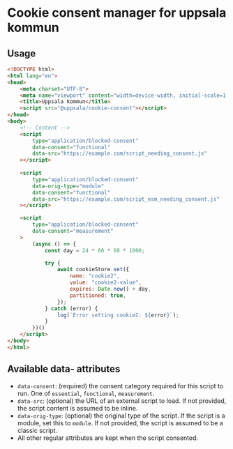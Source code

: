 # Cookie consent manager for uppsala kommun

## Usage
```html
<!DOCTYPE html>
<html lang="en">
<head>
	<meta charset="UTF-8">
	<meta name="viewport" content="width=device-width, initial-scale=1.0">
	<title>Uppsala kommun</title>
	<script src="@uppsala/cookie-consent"></script>
</head>
<body>
	<!-- Content -->
	<script 
		type="application/blocked-consent"
		data-consent="functional"
		data-src="https://example.com/script_needing_consent.js"
	></script>
	
	<script 
		type="application/blocked-consent"
		data-orig-type="module"
		data-consent="functional"
		data-src="https://example.com/script_esm_needing_consent.js"
	></script>

	<script 
		type="application/blocked-consent"
		data-consent="measurement"
	>
		(async () => {
			const day = 24 * 60 * 60 * 1000;

			try {
				await cookieStore.set({
					name: "cookie2",
					value: "cookie2-value",
					expires: Date.now() + day,
					partitioned: true,
				});
			} catch (error) {
				log(`Error setting cookie2: ${error}`);
			}
		})()
	</script>
</body>
</html>
```

## Available data- attributes
- `data-consent`: (required) the consent category required for this script to run. One of `essential`, `functional`, `measurement`.
- `data-src`: (optional) the URL of an external script to load. If not provided, the script content is assumed to be inline.
- `data-orig-type`: (optional) the original type of the script. If the script is a module, set this to `module`. If not provided, the script is assumed to be a classic script.
- All other regular attributes are kept when the script consented.
